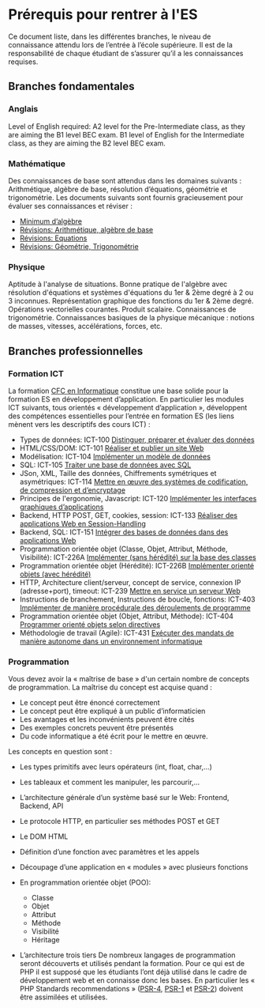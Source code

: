 # Prérequis pour rentrer à l'ES

Ce document liste, dans les différentes branches, le niveau de connaissance attendu lors de l’entrée à l’école supérieure. Il est de la responsabilité de chaque étudiant de s’assurer qu’il a les connaissances requises.

## Branches fondamentales

### Anglais
Level of English required: A2 level for the Pre-Intermediate class, as they are aiming the B1 level BEC exam. B1 level of English for the Intermediate class, as they are aiming the B2 level BEC exam.

### Mathématique
Des connaissances de base sont attendus dans les domaines suivants : Arithmétique, algèbre de base, résolution d’équations, géométrie et trigonométrie.
Les documents suivants sont fournis gracieusement pour évaluer ses connaissances et réviser :
 * [Minimum d’algèbre](https://www.dropbox.com/s/asmd8b8xs4ub23s/MinimumDAlgebre.pdf?dl=0)
 * [Révisions: Arithmétique, algèbre de base](https://www.dropbox.com/s/8f8j5a8pytd72qx/R_01_REVIS_ArithAlgDeBase.pdf?dl=0)
 * [Révisions: Equations](https://www.dropbox.com/s/olt1svo2nmw9ttg/R_02_REVIS_AlgebreEquations.pdf?dl=0)
 * [Révisions: Géométrie, Trigonométrie](https://www.dropbox.com/s/9zqwlfzph0cxe00/R_03_REVIS_GeomTrigo.pdf?dl=0)

### Physique
Aptitude à l'analyse de situations. Bonne pratique de l'algèbre avec résolution d'équations et systèmes d'équations du 1er & 2ème degré à 2 ou 3 inconnues. Représentation graphique des fonctions du 1er & 2ème degré. Opérations vectorielles courantes. Produit scalaire. Connaissances de trigonométrie. Connaissances basiques de la physique mécanique : notions de masses, vitesses, accélérations, forces, etc.

## Branches professionnelles

### Formation ICT
La formation [CFC en Informatique](https://www.ict-berufsbildung.ch/fr/) constitue une base solide pour la formation ES en développement d’application. En particulier les modules ICT suivants, tous orientés « développement d’application », développent des compétences essentielles pour l’entrée en formation ES (les liens mènent vers les descriptifs des cours ICT) :

 * Types de données: ICT-100 [Distinguer, préparer et évaluer des données](https://cf.ict-berufsbildung.ch/modules.php?name=Mbk&a=20101&cmodnr=100&clang=fr)
 * HTML/CSS/DOM: ICT-101 [Réaliser et publier un site Web](https://cf.ict-berufsbildung.ch/modules.php?name=Mbk&a=20101&cmodnr=101&clang=fr)
 * Modélisation: ICT-104 [Implémenter un modèle de données](https://cf.ict-berufsbildung.ch/modules.php?name=Mbk&a=20101&cmodnr=104&clang=fr)
 * SQL: ICT-105 [Traiter une base de données avec SQL](https://cf.ict-berufsbildung.ch/modules.php?name=Mbk&a=20101&cmodnr=105&clang=fr)
 * JSon, XML, Taille des données, Chiffrements symétriques et asymétriques: ICT-114 [Mettre en œuvre des systèmes de codification, de compression et d’encryptage](https://cf.ict-berufsbildung.ch/modules.php?name=Mbk&a=20101&cmodnr=114&clang=fr)
 * Principes de l'ergonomie, Javascript: ICT-120 [Implémenter les interfaces graphiques d’applications](https://cf.ict-berufsbildung.ch/modules.php?name=Mbk&a=20101&cmodnr=120&clang=fr)
 * Backend, HTTP POST, GET, cookies, session: ICT-133 [Réaliser des applications Web en Session-Handling](https://cf.ict-berufsbildung.ch/modules.php?name=Mbk&a=20101&cmodnr=133&clang=fr)
 * Backend, SQL: ICT-151 [Intégrer des bases de données dans des applications Web](https://cf.ict-berufsbildung.ch/modules.php?name=Mbk&a=20101&cmodnr=151&clang=fr)
 * Programmation orientée objet (Classe, Objet, Attribut, Méthode, Visibilité): ICT-226A [Implémenter (sans hérédité) sur la base des classes](https://cf.ict-berufsbildung.ch/modules.php?name=Mbk&a=20101&cmodnr=226B&clang=fr)
 * Programmation orientée objet (Hérédité): ICT-226B [Implémenter orienté objets (avec hérédité)](https://cf.ict-berufsbildung.ch/modules.php?name=Mbk&a=20101&cmodnr=226B&clang=fr)
 * HTTP, Architecture client/serveur, concept de service, connexion IP (adresse+port), timeout: ICT-239 [Mettre en service un serveur Web](https://cf.ict-berufsbildung.ch/modules.php?name=Mbk&a=20101&cmodnr=239&clang=fr)
 * Instructions de branchement, Instructions de boucle, fonctions: ICT-403 [Implémenter de manière procédurale des déroulements de programme](https://cf.ict-berufsbildung.ch/modules.php?name=Mbk&a=20101&cmodnr=403&clang=fr)
 * Programmation orientée objet (Objet, Attribut, Méthode): ICT-404 [Programmer orienté objets selon directives](https://cf.ict-berufsbildung.ch/modules.php?name=Mbk&a=20101&cmodnr=404&clang=fr)
 * Méthodologie de travail (Agile): ICT-431 [Exécuter des mandats de manière autonome dans un environnement informatique](https://cf.ict-berufsbildung.ch/modules.php?name=Mbk&a=20101&cmodnr=431&clang=fr)

### Programmation
Vous devez avoir la « maîtrise de base » d'un certain nombre de concepts de programmation. La maîtrise du concept est acquise quand :

 * Le concept peut être énoncé correctement
 * Le concept peut être expliqué à un public d’informaticien
 * Les avantages et les inconvénients peuvent être cités
 * Des exemples concrets peuvent être présentés
 * Du code informatique a été écrit pour le mettre en œuvre.

Les concepts en question sont :

 * Les types primitifs avec leurs opérateurs (int, float, char,…)
 * Les tableaux et comment les manipuler, les parcourir,…
 * L’architecture générale d’un système basé sur le Web: Frontend, Backend, API
 * Le protocole HTTP, en particulier ses méthodes POST et GET
 * Le DOM HTML
 * Définition d’une fonction avec paramètres et les appels
 * Découpage d’une application en « modules » avec plusieurs fonctions
 * En programmation orientée objet (POO):
   * Classe
   * Objet
   * Attribut
   * Méthode
   * Visibilité
   * Héritage

 * L’architecture trois tiers
De nombreux langages de programmation seront découverts et utilisés pendant la formation. Pour ce qui est de PHP il est supposé que les étudiants l’ont déjà utilisé dans le cadre de développement web et en connaisse donc les bases. En particulier les « PHP Standards recommendations » ([PSR-4](https://www.php-fig.org/psr/psr-4/), [PSR-1](https://github.com/php-fig/fig-standards/blob/master/accepted/PSR-1-basic-coding-standard.md) et [PSR-2](https://github.com/php-fig/fig-standards/blob/master/accepted/PSR-2-coding-style-guide.md)) doivent être assimilées et utilisées.
